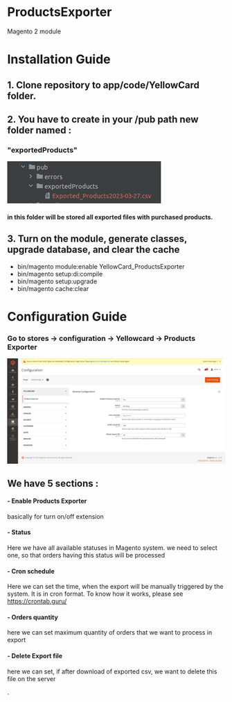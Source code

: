 # ProductsExporter
Magento 2 module

# Installation Guide

## 1. Clone repository to app/code/YellowCard folder.


## 2. You have to create in your /pub path new folder named : 

 ### "exportedProducts"

![img.png](docs/img/img.png)

#### in this folder will be stored all exported files with purchased products.

 ## 3. Turn on the module, generate classes, upgrade database, and clear the cache
  * bin/magento module:enable YellowCard_ProductsExporter
  * bin/magento setup:di:compile
  * bin/magento setup:upgrade
  * bin/magento cache:clear


 # Configuration Guide
 ### Go to stores -> configuration -> Yellowcard -> Products Exporter
 ![img.png](docs/img/configuration.png)
 ## We have 5 sections : 
 #### - Enable Products Exporter  
 basically for turn on/off extension
 #### - Status 
 Here we have all available statuses in Magento system. we need to select one, so that orders having this status will be processed
 #### - Cron schedule
 Here we can set the time, when the export will be manually triggered by the system. It is in cron format. To know how it works, please see https://crontab.guru/
 #### - Orders quantity 
 here we can set maximum quantity of orders that we want to process in export
 #### - Delete Export file 
 here we can set, if after download of exported csv, we want to delete this file on the server

 .